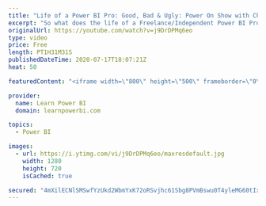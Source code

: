 ```yaml
---
title: "Life of a Power BI Pro: Good, Bad & Ugly: Power On Show with Charles & Avi 🔴TalkPowerBI LIVE"
excerpt: "So what does the life of a Freelance/Independent Power BI Professional look like? We often get asked this question and today, we are here to share candidly everything you want to know. We'd not hold back and share the good, the bad & the ugly. Join us to learn what our life looks like? Day to day and"
originalUrl: https://youtube.com/watch?v=j9DrDPMq6eo
type: video
price: Free
length: PT1H31M31S
publishedDateTime: 2020-07-17T18:07:21Z
heat: 50

featuredContent: "<iframe width=\"800\" height=\"500\" frameborder=\"0\" src=\"https://www.youtube.com/embed/j9DrDPMq6eo\" allow=\"accelerometer; autoplay; encrypted-media; gyroscope; picture-in-picture\" allowfullscreen></iframe>"

provider:
  name: Learn Power BI
  domain: learnpowerbi.com

topics:
  - Power BI

images:
  - url: https://i.ytimg.com/vi/j9DrDPMq6eo/maxresdefault.jpg
    width: 1280
    height: 720
    isCached: true

secured: "4mXilECNlSMSwfYzUkd2WbmYxK72oRSvjhc61Sbg8PVmBswu0T4yleMG60tIxkFPiaqG9qlSuN69wzMiVQz1gT5rPzs8UWNh9Zl8X/lMZHMl89iMo+QTKbGxABF1H2lMLQufs25g3XA9ZP3Eyu0ahoxKcGNMaLNVggp2DgeOjqAcmPcU2Sf8IlkKyIioF7GJ5TZxHhDQhorCa54dwiAwwJlHbXly6Kc5e+lq3zx04N3zu+PuHPW4hZX5Y2s0D5aaehkZU5vQw9lpuqi8vgYAAyVe91MBhCl8t3AwS9m+eUXu0bHxIvGOrmnNna95IoMqhcpmw9s06fGzrTvW4skTYkRZhJ6Kxw9HDl9W6IpdPZeCypI2LvtQ3QP1+P8Zp0sLydn494j6RgjEp08IyX+YSSYW60S9krOgem121/9qScE=;3Nx22X2ag2k/qDfSMlLOmw=="
---
```


